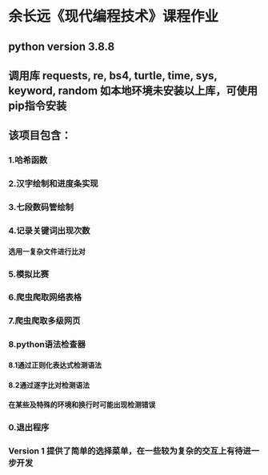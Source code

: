 # 余长远《现代编程技术》课程作业
## python version 3.8.8 
## 调用库 requests, re, bs4, turtle, time, sys, keyword, random 如本地环境未安装以上库，可使用pip指令安装

## 该项目包含：
### 1.哈希函数
### 2.汉字绘制和进度条实现
### 3.七段数码管绘制
### 4.记录关键词出现次数
#### 选用一复杂文件进行比对
### 5.模拟比赛
### 6.爬虫爬取网络表格
### 7.爬虫爬取多级网页
### 8.python语法检查器
#### 8.1通过正则化表达式检测语法
#### 8.2通过逐字比对检测语法
#### 在某些及特殊的环境和换行时可能出现检测错误
### 0.退出程序

### Version 1 提供了简单的选择菜单，在一些较为复杂的交互上有待进一步开发
